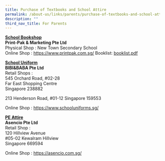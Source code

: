 ```yaml
---
title: Purchase of Textbooks and School Attire
permalink: /about-us/links/parents/purchase-of-textbooks-and-school-attire/
description: ""
third_nav_title: For Parents
---
```

<u>**School Bookshop**</u><br>
**Print-Pak & Marketing Pte Ltd**<br>
Physical Shop : New Town Secondary School<br>
Online Shop : https://www.printpak.com.sg/
Booklist: [booklist.pdf](/files/Full%20Booklist.pdf)

<u>**School Uniform**</u><br>
**BIBI&BABA Pte Ltd**<br>
Retail Shops : <Br>
545 Orchard Road, #02-28<br>
Far East Shopping Centre<br>
Singapore 238882<br>

213 Henderson Road, #01-12
Singapore 159553

Online Shop : https://www.schooluniforms.sg/


<u>**PE Attire**</u><br>
**Asencio Pte Ltd**<br>
Retail Shop :<br>
120 Hillview Avenue<br>
#05-02 Kewalram Hillview<br>
Singapore 669594<br>

Online Shop : https://asencio.com.sg/